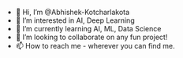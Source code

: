 - 👋 Hi, I’m @Abhishek-Kotcharlakota
- 👀 I’m interested in AI, Deep Learning
- 🌱 I’m currently learning AI, ML, Data Science
- 💞️ I’m looking to collaborate on any fun project!
- 📫 How to reach me - wherever you can find me.

<!---
Abhishek-Kotcharlakota/Abhishek-Kotcharlakota is a ✨ special ✨ repository because its `README.md` (this file) appears on your GitHub profile.
You can click the Preview link to take a look at your changes.
--->
